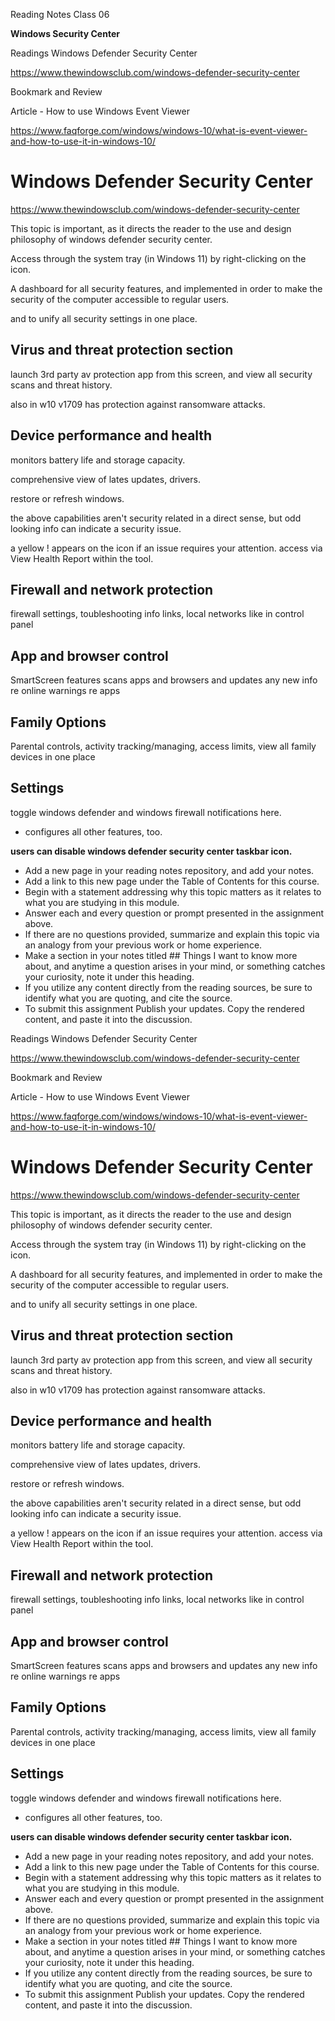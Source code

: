 Reading Notes
Class 06

**Windows Security Center**


Readings
Windows Defender Security Center

https://www.thewindowsclub.com/windows-defender-security-center


Bookmark and Review

Article - How to use Windows Event Viewer

https://www.faqforge.com/windows/windows-10/what-is-event-viewer-and-how-to-use-it-in-windows-10/



# Windows Defender Security Center
https://www.thewindowsclub.com/windows-defender-security-center

This topic is important, as it directs the reader to the use and design philosophy of windows defender security center. 

Access through the system tray (in Windows 11) by right-clicking on the icon. 

A dashboard for all security features, and implemented in order to make the security of the computer accessible to regular users. 

and to unify all security settings in one place. 


## Virus and threat protection section
launch 3rd party av protection app from this screen, and view all security scans and threat history.

also in w10 v1709 has protection against ransomware attacks. 



## Device performance and health
monitors battery life and storage capacity. 

comprehensive view of lates updates, drivers.  

restore or refresh windows. 

the above capabilities aren't security related in a direct sense, but odd looking info can indicate a security issue. 

a yellow ! appears on the icon if an issue requires your attention. access via View Health Report within the tool. 


## Firewall and network protection

firewall settings, toubleshooting info links, local networks like in control panel


## App and browser control
SmartScreen features scans apps and browsers and updates any new info re online warnings re apps


## Family Options
Parental controls, activity tracking/managing, access limits, view all family devices in one place


## Settings
toggle windows defender and windows firewall notifications here. 

- configures all other features, too. 


**users can disable windows defender security center taskbar icon.** 


- Add a new page in your reading notes repository, and add your notes.
- Add a link to this new page under the Table of Contents for this course.
- Begin with a statement addressing why this topic matters as it relates to what you are studying in this module.
- Answer each and every question or prompt presented in the assignment above.
- If there are no questions provided, summarize and explain this topic via an analogy from your previous work or home experience.
- Make a section in your notes titled ## Things I want to know more about, and anytime a question arises in your mind, or something catches your curiosity, note it under this heading.
- If you utilize any content directly from the reading sources, be sure to identify what you are quoting, and cite the source.
- To submit this assignment
Publish your updates.
Copy the rendered content, and paste it into the discussion.


Readings
Windows Defender Security Center

https://www.thewindowsclub.com/windows-defender-security-center


Bookmark and Review

Article - How to use Windows Event Viewer

https://www.faqforge.com/windows/windows-10/what-is-event-viewer-and-how-to-use-it-in-windows-10/



# Windows Defender Security Center
https://www.thewindowsclub.com/windows-defender-security-center

This topic is important, as it directs the reader to the use and design philosophy of windows defender security center. 

Access through the system tray (in Windows 11) by right-clicking on the icon. 

A dashboard for all security features, and implemented in order to make the security of the computer accessible to regular users. 

and to unify all security settings in one place. 


## Virus and threat protection section
launch 3rd party av protection app from this screen, and view all security scans and threat history.

also in w10 v1709 has protection against ransomware attacks. 



## Device performance and health
monitors battery life and storage capacity. 

comprehensive view of lates updates, drivers.  

restore or refresh windows. 

the above capabilities aren't security related in a direct sense, but odd looking info can indicate a security issue. 

a yellow ! appears on the icon if an issue requires your attention. access via View Health Report within the tool. 


## Firewall and network protection

firewall settings, toubleshooting info links, local networks like in control panel


## App and browser control
SmartScreen features scans apps and browsers and updates any new info re online warnings re apps


## Family Options
Parental controls, activity tracking/managing, access limits, view all family devices in one place


## Settings
toggle windows defender and windows firewall notifications here. 

- configures all other features, too. 


**users can disable windows defender security center taskbar icon.** 


- Add a new page in your reading notes repository, and add your notes.
- Add a link to this new page under the Table of Contents for this course.
- Begin with a statement addressing why this topic matters as it relates to what you are studying in this module.
- Answer each and every question or prompt presented in the assignment above.
- If there are no questions provided, summarize and explain this topic via an analogy from your previous work or home experience.
- Make a section in your notes titled ## Things I want to know more about, and anytime a question arises in your mind, or something catches your curiosity, note it under this heading.
- If you utilize any content directly from the reading sources, be sure to identify what you are quoting, and cite the source.
- To submit this assignment
Publish your updates.
Copy the rendered content, and paste it into the discussion.
